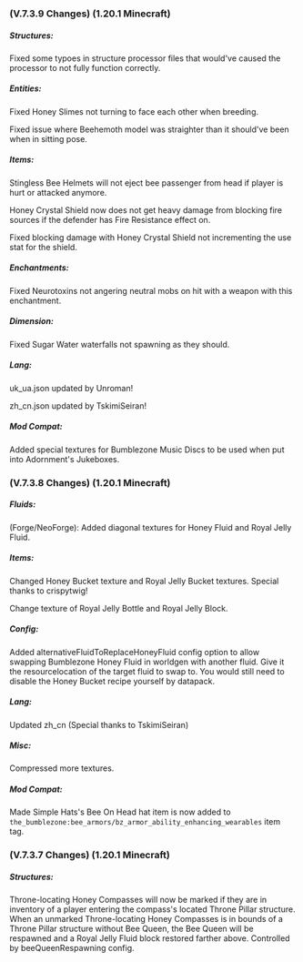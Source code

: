 ### **(V.7.3.9 Changes) (1.20.1 Minecraft)**

##### Structures:
Fixed some typoes in structure processor files that would've caused the processor to not fully function correctly.

##### Entities:
Fixed Honey Slimes not turning to face each other when breeding.

Fixed issue where Beehemoth model was straighter than it should've been when in sitting pose.

##### Items:
Stingless Bee Helmets will not eject bee passenger from head if player is hurt or attacked anymore.

Honey Crystal Shield now does not get heavy damage from blocking fire sources if the defender has Fire Resistance effect on.

Fixed blocking damage with Honey Crystal Shield not incrementing the use stat for the shield.

##### Enchantments:
Fixed Neurotoxins not angering neutral mobs on hit with a weapon with this enchantment.

##### Dimension:
Fixed Sugar Water waterfalls not spawning as they should.

##### Lang:
uk_ua.json updated by Unroman!

zh_cn.json updated by TskimiSeiran!

##### Mod Compat:
Added special textures for Bumblezone Music Discs to be used when put into Adornment's Jukeboxes.


### **(V.7.3.8 Changes) (1.20.1 Minecraft)**

##### Fluids:
(Forge/NeoForge): Added diagonal textures for Honey Fluid and Royal Jelly Fluid.

##### Items:
Changed Honey Bucket texture and Royal Jelly Bucket textures. Special thanks to crispytwig!

Change texture of Royal Jelly Bottle and Royal Jelly Block.

##### Config:
Added alternativeFluidToReplaceHoneyFluid config option to allow swapping Bumblezone Honey Fluid in worldgen with another fluid.
Give it the resourcelocation of the target fluid to swap to. You would still need to disable the Honey Bucket recipe yourself by datapack.

##### Lang:
Updated zh_cn (Special thanks to TskimiSeiran)

##### Misc:
Compressed more textures.

##### Mod Compat:
Made Simple Hats's Bee On Head hat item is now added to `the_bumblezone:bee_armors/bz_armor_ability_enhancing_wearables` item tag.


### **(V.7.3.7 Changes) (1.20.1 Minecraft)**

##### Structures:
Throne-locating Honey Compasses will now be marked if they are in inventory of a player entering the compass's located Throne Pillar structure.
 When an unmarked Throne-locating Honey Compasses is in bounds of a Throne Pillar structure without Bee Queen,
 the Bee Queen will be respawned and a Royal Jelly Fluid block restored farther above.
 Controlled by beeQueenRespawning config.
